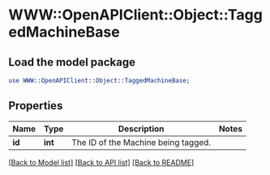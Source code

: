 # WWW::OpenAPIClient::Object::TaggedMachineBase

## Load the model package
```perl
use WWW::OpenAPIClient::Object::TaggedMachineBase;
```

## Properties
Name | Type | Description | Notes
------------ | ------------- | ------------- | -------------
**id** | **int** | The ID of the Machine being tagged. | 

[[Back to Model list]](../README.md#documentation-for-models) [[Back to API list]](../README.md#documentation-for-api-endpoints) [[Back to README]](../README.md)


